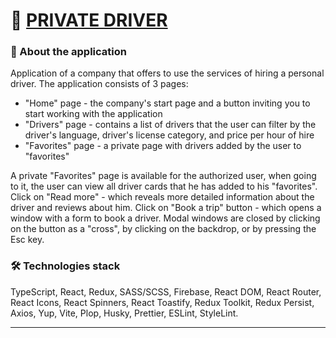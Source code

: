 # 🚙 [PRIVATE DRIVER](https://private-driver.vercel.app/)

### 📝 About the application
Application of a company that offers to use the services of hiring a personal driver. The application consists of 3 pages:
 - "Home" page - the company's start page and a button inviting you to start working with the application
 - "Drivers" page - contains a list of drivers that the user can filter by the driver's language, driver's license category, and price per hour of hire
 - "Favorites" page - a private page with drivers added by the user to "favorites"

A private "Favorites" page is available for the authorized user, when going to it, the user can view all driver cards that he has added to his "favorites". 
Click on "Read more" - which reveals more detailed information about the driver and reviews about him.
Click on "Book a trip" button - which opens a window with a form
to book a driver.
Modal windows are closed by clicking on the button as a "cross", by clicking on the backdrop, or by pressing the Esc key.

### 🛠 Technologies stack
TypeScript, React, Redux, SASS/SCSS, Firebase, React DOM, React Router, React Icons, React Spinners, React Toastify, Redux Toolkit, Redux Persist, Axios, Yup,  Vite, Plop, Husky, Prettier, ESLint, StyleLint.

---
